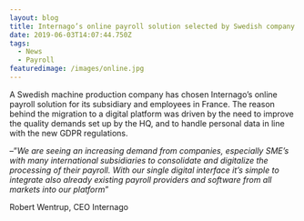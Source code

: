 ```yaml
---
layout: blog
title: Internago’s online payroll solution selected by Swedish company
date: 2019-06-03T14:07:44.750Z
tags:
  - News
  - Payroll
featuredimage: /images/online.jpg
---
```

A Swedish machine production company has chosen Internago’s online payroll solution for its subsidiary and employees in France. The reason behind the migration to a digital platform was driven by the need to improve the quality demands set up by the HQ, and to handle personal data in line with the new GDPR regulations.

–”*We are seeing an increasing demand from companies, especially SME’s with many international subsidiaries to consolidate and digitalize the processing of their payroll. With our single digital interface it’s simple to integrate also already existing payroll providers and software from all markets into our platform*”

Robert Wentrup, CEO Internago